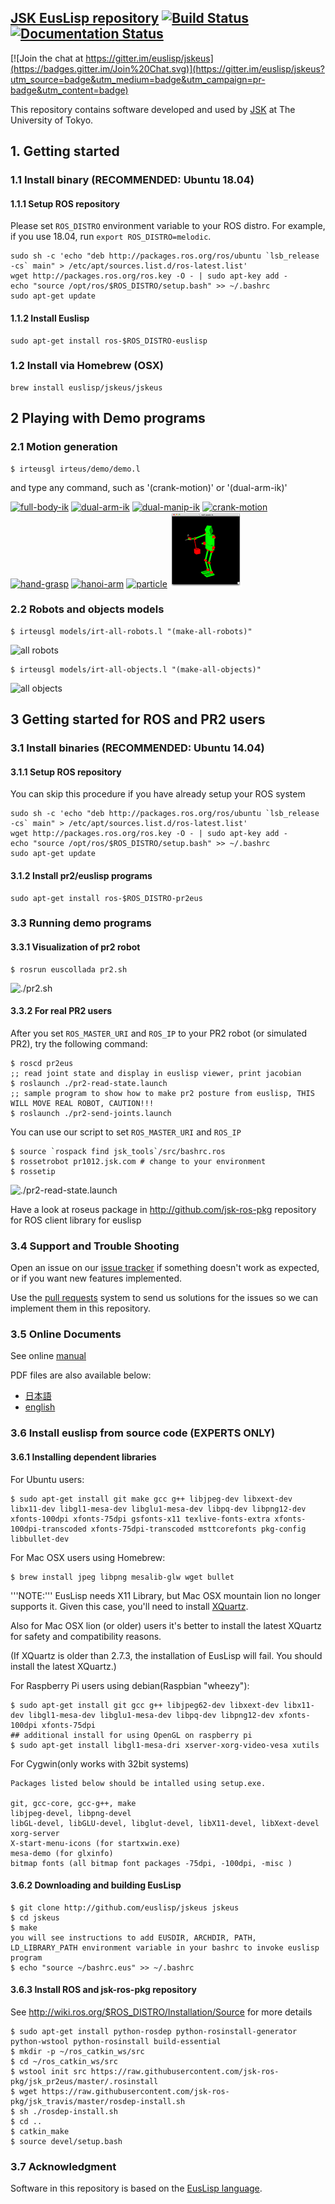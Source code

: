 ## [JSK EusLisp repository](http://https://github.com/euslisp/jskeus) [![Build Status](https://travis-ci.com/euslisp/jskeus.png?branch=master)](https://travis-ci.com/euslisp/jskeus) [![Documentation Status](https://readthedocs.org/projects/jskeus/badge/?version=latest)](https://jskeus.readthedocs.io/ja/latest/?badge=latest)

[![Join the chat at https://gitter.im/euslisp/jskeus](https://badges.gitter.im/Join%20Chat.svg)](https://gitter.im/euslisp/jskeus?utm_source=badge&utm_medium=badge&utm_campaign=pr-badge&utm_content=badge)

This repository contains software developed and used by [JSK](http://www.jsk.t.u-tokyo.ac.jp) at The University of Tokyo.

## 1. Getting started

### 1.1 Install binary (RECOMMENDED: Ubuntu 18.04)

#### 1.1.1 Setup ROS repository

Please set `ROS_DISTRO` environment variable to your ROS distro. For example, if you use 18.04, run `export ROS_DISTRO=melodic`.

```
sudo sh -c 'echo "deb http://packages.ros.org/ros/ubuntu `lsb_release -cs` main" > /etc/apt/sources.list.d/ros-latest.list'
wget http://packages.ros.org/ros.key -O - | sudo apt-key add -
echo "source /opt/ros/$ROS_DISTRO/setup.bash" >> ~/.bashrc
sudo apt-get update
```

#### 1.1.2 Install Euslisp

```
sudo apt-get install ros-$ROS_DISTRO-euslisp
```

### 1.2 Install via Homebrew (OSX)

```
brew install euslisp/jskeus/jskeus
```

## 2 Playing with Demo programs

### 2.1 Motion generation

```
$ irteusgl irteus/demo/demo.l
```

and type any command, such as '(crank-motion)' or '(dual-arm-ik)'

[![full-body-ik](images/Full-body-ik.png)](https://github.com/euslisp/jskeus/blob/master/irteus/demo/full-body-ik.l)
[![dual-arm-ik](images/Dual-arm-ik.png)](https://github.com/euslisp/jskeus/blob/master/irteus/demo/dual-arm-ik.l)
[![dual-manip-ik](images/Dual-manip-ik.png)](https://github.com/euslisp/jskeus/blob/master/irteus/demo/dual-manip-ik.l)
[![crank-motion](images/Crank-motion.png)](https://github.com/euslisp/jskeus/blob/master/irteus/demo/crank-motion.l)
[![hand-grasp](images/Hand-grasp.png)](https://github.com/euslisp/jskeus/blob/master/irteus/demo/hand-grasp-ik.l)
[![hanoi-arm](images/Hanoi-arm.png)](https://github.com/euslisp/jskeus/blob/master/irteus/demo/hanoi-arm.l)
[![particle](images/Particle.png)](https://github.com/euslisp/jskeus/blob/master/irteus/demo/particle.l)
[![null-space-ik](images/Null-space-ik.png)](https://github.com/euslisp/jskeus/blob/master/irteus/demo/null-space-ik.l)

### 2.2 Robots and objects models

```
$ irteusgl models/irt-all-robots.l "(make-all-robots)"
```

![all robots](images/irt-all-robots.png)

```
$ irteusgl models/irt-all-objects.l "(make-all-objects)"
```

![all objects](images/irt-all-objects.png)

## 3 Getting started for ROS and PR2 users

### 3.1 Install binaries (RECOMMENDED: Ubuntu 14.04)

#### 3.1.1 Setup ROS repository

You can skip this procedure if you have already setup your ROS system

```
sudo sh -c 'echo "deb http://packages.ros.org/ros/ubuntu `lsb_release -cs` main" > /etc/apt/sources.list.d/ros-latest.list'
wget http://packages.ros.org/ros.key -O - | sudo apt-key add -
echo "source /opt/ros/$ROS_DISTRO/setup.bash" >> ~/.bashrc
sudo apt-get update
```

#### 3.1.2 Install pr2/euslisp programs

```
sudo apt-get install ros-$ROS_DISTRO-pr2eus
```

### 3.3 Running demo programs

#### 3.3.1 Visualization of pr2 robot

```
$ rosrun euscollada pr2.sh
```

![./pr2.sh](images/Pr2eus.png)

#### 3.3.2 For real PR2 users

After you set `ROS_MASTER_URI` and `ROS_IP` to your PR2 robot (or simulated PR2), try the following command:

```
$ roscd pr2eus
;; read joint state and display in euslisp viewer, print jacobian
$ roslaunch ./pr2-read-state.launch
;; sample program to show how to make pr2 posture from euslisp, THIS WILL MOVE REAL ROBOT, CAUTION!!!
$ roslaunch ./pr2-send-joints.launch
```

You can use our script to set `ROS_MASTER_URI` and `ROS_IP`

```
$ source `rospack find jsk_tools`/src/bashrc.ros
$ rossetrobot pr1012.jsk.com # change to your environment
$ rossetip

```

![./pr2-read-state.launch](images/Pr2-read-state.png)

Have a look at roseus package in http://github.com/jsk-ros-pkg repository for ROS client library for euslisp

### 3.4 Support and Trouble Shooting

Open an issue on our [issue tracker](https://github.com/euslisp/jskeus/issues) if something doesn't work as expected, or if you want new features implemented.

Use the [pull requests](https://github.com/euslisp/jskeus/pulls) system to send us solutions for the issues so we can implement them in this repository.

### 3.5 Online Documents

See online [manual](http://euslisp.github.io/jskeus/)

PDF files are also available below:

- [日本語](https://github.com/euslisp/jskeus/raw/master/doc/jmanual.pdf)
- [english](https://github.com/euslisp/jskeus/raw/master/doc/manual.pdf)

### 3.6 Install euslisp from source code (EXPERTS ONLY)

#### 3.6.1 Installing dependent libraries

For Ubuntu users:

```
$ sudo apt-get install git make gcc g++ libjpeg-dev libxext-dev libx11-dev libgl1-mesa-dev libglu1-mesa-dev libpq-dev libpng12-dev xfonts-100dpi xfonts-75dpi gsfonts-x11 texlive-fonts-extra xfonts-100dpi-transcoded xfonts-75dpi-transcoded msttcorefonts pkg-config libbullet-dev
```

For Mac OSX users using Homebrew:

```
$ brew install jpeg libpng mesalib-glw wget bullet
```

'''NOTE:'''
EusLisp needs X11 Library, but Mac OSX mountain lion no longer supports it. Given this case, you'll need to install [XQuartz](http://xquartz.macosforge.org/landing/).

Also for Mac OSX lion (or older) users it's better to install the latest XQuartz for safety and compatibility reasons.

(If XQuartz is older than 2.7.3, the installation of EusLisp will fail. You should install the latest XQuartz.)

For Raspberry Pi users using debian(Raspbian "wheezy"):

```
$ sudo apt-get install git gcc g++ libjpeg62-dev libxext-dev libx11-dev libgl1-mesa-dev libglu1-mesa-dev libpq-dev libpng12-dev xfonts-100dpi xfonts-75dpi
## additional install for using OpenGL on raspberry pi
$ sudo apt-get install libgl1-mesa-dri xserver-xorg-video-vesa xutils
```

For Cygwin(only works with 32bit systems)

```
Packages listed below should be intalled using setup.exe.

git, gcc-core, gcc-g++, make
libjpeg-devel, libpng-devel
libGL-devel, libGLU-devel, libglut-devel, libX11-devel, libXext-devel
xorg-server
X-start-menu-icons (for startxwin.exe)
mesa-demo (for glxinfo)
bitmap fonts (all bitmap font packages -75dpi, -100dpi, -misc )
```

#### 3.6.2 Downloading and building EusLisp

```
$ git clone http://github.com/euslisp/jskeus jskeus
$ cd jskeus
$ make
you will see instructions to add EUSDIR, ARCHDIR, PATH, LD_LIBRARY_PATH environment variable in your bashrc to invoke euslisp program
$ echo "source ~/bashrc.eus" >> ~/.bashrc
```

#### 3.6.3 Install ROS and jsk-ros-pkg repository

See http://wiki.ros.org/$ROS_DISTRO/Installation/Source for more details

```
$ sudo apt-get install python-rosdep python-rosinstall-generator python-wstool python-rosinstall build-essential
$ mkdir -p ~/ros_catkin_ws/src
$ cd ~/ros_catkin_ws/src
$ wstool init src https://raw.githubusercontent.com/jsk-ros-pkg/jsk_pr2eus/master/.rosinstall
$ wget https://raw.githubusercontent.com/jsk-ros-pkg/jsk_travis/master/rosdep-install.sh
$ sh ./rosdep-install.sh
$ cd ..
$ catkin_make
$ source devel/setup.bash
```

### 3.7 Acknowledgment

Software in this repository is based on the [EusLisp language](http://euslisp.sourceforge.net).
